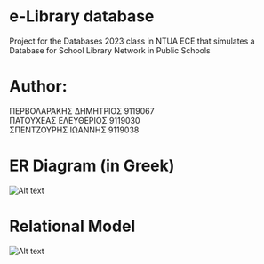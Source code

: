 # e-Library database
Project for the Databases 2023 class in NTUA ECE that simulates a Database for School Library Network in Public Schools
# Author:
ΠΕΡΒΟΛΑΡΑΚΗΣ ΔΗΜΗΤΡΙΟΣ  9119067\
ΠΑΤΟΥΧΕΑΣ ΕΛΕΥΘΕΡΙΟΣ 9119030 \
ΣΠΕΝΤΖΟΥΡΗΣ ΙΩΑΝΝΗΣ 9119038

# ER Diagram (in Greek)
![Alt text](https://github.com/pervolarakis2001/Library-database/Schemas/blob/main/ER_diagram.png)
# Relational Model
![Alt text](https://github.com/pervolarakis2001/Library-database/Schemas/blob/main/Relational_schema.png)
